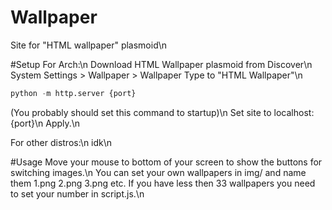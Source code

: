# Wallpaper
Site for "HTML wallpaper" plasmoid\n

#Setup
For Arch:\n
Download HTML Wallpaper plasmoid from Discover\n
System Settings > Wallpaper > Wallpaper Type to "HTML Wallpaper"\n
```python
python -m http.server {port}
```
(You probably should set this command to startup)\n
Set site to localhost:{port}\n
Apply.\n

For other distros:\n
idk\n

#Usage
Move your mouse to bottom of your screen to show the buttons for switching images.\n
You can set your own wallpapers in img/ and name them 1.png 2.png 3.png etc. If you have less then 33 wallpapers you need to set your number in script.js.\n
